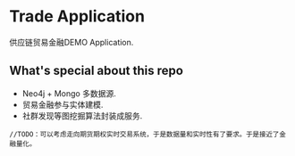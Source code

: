 Trade Application
==========================

供应链贸易金融DEMO Application.

## What's special about this repo

+ Neo4j + Mongo 多数据源.
+ 贸易金融参与实体建模.
+ 社群发现等图挖掘算法封装成服务.

 
```
//TODO：可以考虑走向期货期权实时交易系统，于是数据量和实时性有了要求。于是接近了金融量化。
```

